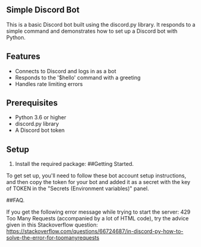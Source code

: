 ## Simple Discord Bot

This is a basic Discord bot built using the discord.py library. It responds to a simple command and demonstrates how to set up a Discord bot with Python.

## Features

- Connects to Discord and logs in as a bot
- Responds to the '$hello' command with a greeting
- Handles rate limiting errors

## Prerequisites

- Python 3.6 or higher
- discord.py library
- A Discord bot token

## Setup

1. Install the required package:
##Getting Started.

To get set up, you'll need to follow these bot account setup instructions, and then copy the token for your bot and added it as a secret with the key of TOKEN in the "Secrets (Environment variables)" panel.

##FAQ.

If you get the following error message while trying to start the server: 429 Too Many Requests (accompanied by a lot of HTML code), try the advice given in this Stackoverflow question: https://stackoverflow.com/questions/66724687/in-discord-py-how-to-solve-the-error-for-toomanyrequests
